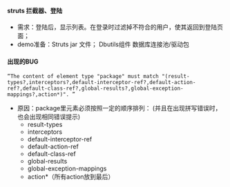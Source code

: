 #### struts 拦截器、登陆  
* 需求：登陆后，显示列表。在登录时过滤掉不符合的用户，使其返回到登陆页面；  
* demo准备：Struts jar 文件； Dbutils组件 数据库连接池/驱动包  
  
    
#### 出现的BUG
`“The content of element type "package" must match "(result-types?,interceptors?,default-interceptor-ref?,default-action-ref?,default-class-ref?,global-results?,global-exception-mappings?,action*)". ”`
  
* 原因：package里元素必须按照一定的顺序排列： (并且在出现拼写错误时，也会出现相同错误提示)  
   * result-types
   * interceptors
   * default-interceptor-ref
   * default-action-ref
   * default-class-ref
   * global-results
   * global-exception-mappings
   * action*（所有action放到最后）
   
